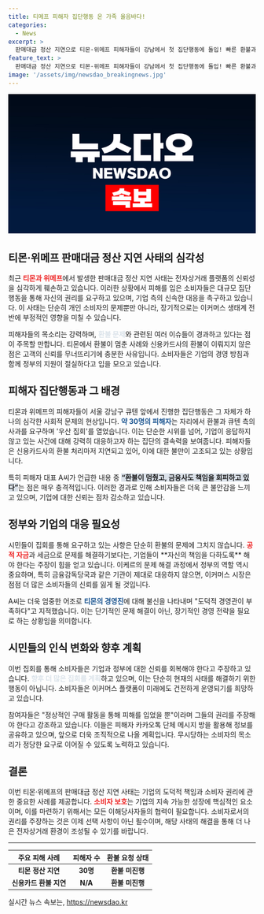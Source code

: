 ```yaml
---
title: 티메프 피해자 집단행동 온 가족 울음바다!
categories:
  - News
excerpt: >
  판매대금 정산 지연으로 티몬·위메프 피해자들이 강남에서 첫 집단행동에 돌입! 빠른 환불과 사과를 요구하며 일어난 우산 시위, 소비자들의 절규가 가득하다. 사태 해결을 위한 연합 집회도 예고되며 긴장감이 고조되고 있다.
feature_text: >
  판매대금 정산 지연으로 티몬·위메프 피해자들이 강남에서 첫 집단행동에 돌입! 빠른 환불과 사과를 요구하며 일어난 우산 시위, 소비자들의 절규가 가득하다. 사태 해결을 위한 연합 집회도 예고되며 긴장감이 고조되고 있다.
image: '/assets/img/newsdao_breakingnews.jpg'
---
```


<p><img src="/assets/img/newsdao_breakingnews.jpg" alt="implanttips 속보" /></p>

<h2 data-ke-size="size26">티몬·위메프 판매대금 정산 지연 사태의 심각성</h2>

<p data-ke-size="size16">최근 <b><span style="color: #ee2323;">티몬과 위메프</span></b>에서 발생한 판매대금 정산 지연 사태는 전자상거래 플랫폼의 신뢰성을 심각하게 훼손하고 있습니다. 이러한 상황에서 피해를 입은 소비자들은 대규모 집단행동을 통해 자신의 권리를 요구하고 있으며, 기업 측의 신속한 대응을 촉구하고 있습니다. 이 사태는 단순히 개인 소비자의 문제뿐만 아니라, 장기적으로는 이커머스 생태계 전반에 부정적인 영향을 미칠 수 있습니다. </p>

<p data-ke-size="size16">피해자들의 목소리는 강력하며, <b><span style="color: #21538527;">환불 문제</span></b>와 관련된 여러 이슈들이 경과하고 있다는 점이 주목할 만합니다. 티몬에서 환불이 멈춘 사례와 신용카드사의 환불이 이뤄지지 않은 점은 고객의 신뢰를 무너뜨리기에 충분한 사유입니다. 소비자들은 기업의 경영 방침과 함께 정부의 지원이 절실하다고 입을 모으고 있습니다.</p>

<h2 data-ke-size="size26">피해자 집단행동과 그 배경</h2>

<p data-ke-size="size16">티몬과 위메프의 피해자들이 서울 강남구 큐텐 앞에서 진행한 집단행동은 그 자체가 하나의 심각한 사회적 문제의 현상입니다. <b><span style="color: #1a5490;">약 30명의 피해자</span></b>는 자리에서 환불과 큐텐 측의 사과를 요구하며 '우산 집회'를 열었습니다. 이는 단순한 시위를 넘어, 기업이 응답하지 않고 있는 사건에 대해 강력히 대응하고자 하는 집단의 결속력을 보여줍니다. 피해자들은 신용카드사의 환불 처리마저 지연되고 있어, 이에 대한 불만이 고조되고 있는 상황입니다.</p>

<p data-ke-size="size16">특히 피해자 대표 A씨가 언급한 내용 중 <b><span style="background-color: #21538527;">“환불이 멈췄고, 금융사도 책임을 회피하고 있다”</span></b>는 점은 매우 충격적입니다. 이러한 경과로 인해 소비자들은 더욱 큰 불안감을 느끼고 있으며, 기업에 대한 신뢰는 점차 감소하고 있습니다.</p>

<h2 data-ke-size="size26">정부와 기업의 대응 필요성</h2>

<p data-ke-size="size16">시민들이 집회를 통해 요구하고 있는 사항은 단순히 환불의 문제에 그치지 않습니다. <b><span style="color: #ee2323;">공적 자금</span></b>과 세금으로 문제를 해결하기보다는, 기업들이 **자신의 책임을 다하도록** 해야 한다는 주장이 힘을 얻고 있습니다. 이케르의 문제 해결 과정에서 정부의 역할 역시 중요하며, 특히 금융감독당국과 같은 기관이 제대로 대응하지 않으면, 이커머스 시장은 점점 더 많은 소비자들의 신뢰를 잃게 될 것입니다.</p>

<p data-ke-size="size16">A씨는 더욱 엄중한 어조로 <b><span style="color: #1a5490;">티몬의 경영진</span></b>에 대해 불신을 나타내며 "도덕적 경영관이 부족하다"고 지적했습니다. 이는 단기적인 문제 해결이 아닌, 장기적인 경영 전략을 필요로 하는 상황임을 의미합니다.</p>

<h2 data-ke-size="size26">시민들의 인식 변화와 향후 계획</h2>

<p data-ke-size="size16">이번 집회를 통해 소비자들은 기업과 정부에 대한 신뢰를 회복해야 한다고 주장하고 있습니다. <b><span style="color: #21538527;">향후 더 많은 집회를 계획</span></b>하고 있으며, 이는 단순히 현재의 사태를 해결하기 위한 행동이 아닙니다. 소비자들은 이커머스 플랫폼이 미래에도 건전하게 운영되기를 희망하고 있습니다.</p>

<p data-ke-size="size16">참여자들은 "정상적인 구매 활동을 통해 피해를 입었을 뿐"이라며 그들의 권리를 주장해야 한다고 강조하고 있습니다. 이들은 피해자 카카오톡 단체 메시지 방을 활용해 정보를 공유하고 있으며, 앞으로 더욱 조직적으로 나올 계획입니다. 무시당하는 소비자의 목소리가 정당한 요구로 이어질 수 있도록 노력하고 있습니다.</p>

<h2 data-ke-size="size26">결론</h2>

<p data-ke-size="size16">이번 티몬·위메프의 판매대금 정산 지연 사태는 기업의 도덕적 책임과 소비자 권리에 관한 중요한 사례를 제공합니다. <b><span style="color: #ee2323;">소비자 보호</span></b>는 기업의 지속 가능한 성장에 핵심적인 요소이며, 이를 마련하기 위해서는 모든 이해당사자들의 협력이 필요합니다. 소비자로서의 권리를 주장하는 것은 이제 선택 사항이 아닌 필수이며, 해당 사태의 해결을 통해 더 나은 전자상거래 환경이 조성될 수 있기를 바랍니다.</p>

<hr/>

<table style="width: 100%;">
  <thead>
    <tr>
      <th><b>주요 피해 사례</b></th>
      <th><b>피해자 수</b></th>
      <th><b>환불 요청 상태</b></th>
    </tr>
  </thead>
  <tbody>
    <tr>
      <td style="text-align: center; height: 17px;"><b>티몬 정산 지연</b></td>
      <td style="text-align: center; height: 17px;"><b>30명</b></td>
      <td style="text-align: center; height: 17px;"><b>환불 미진행</b></td>
    </tr>
    <tr>
      <td style="text-align: center; height: 17px;"><b>신용카드 환불 지연</b></td>
      <td style="text-align: center; height: 17px;"><b>N/A</b></td>
      <td style="text-align: center; height: 17px;"><b>환불 미진행</b></td>
    </tr>
  </tbody>
</table>
실시간 뉴스 속보는, <a href="https://newsdao.kr" rel="dofollow">https://newsdao.kr</a>


